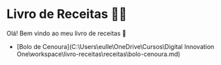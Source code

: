 # Livro de Receitas :man_cook:

Olá! Bem vindo ao meu livro de receitas :wave:

 - [Bolo de Cenoura](C:\Users\eulle\OneDrive\Cursos\Digital Innovation One\workspace\livro-receitas\receitas\bolo-cenoura.md)

